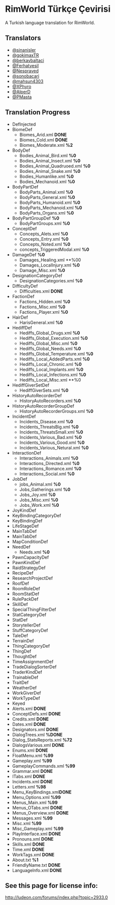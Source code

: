 # RimWorld Türkçe Çevirisi
A Turkish language translation for RimWorld.




## Translators
* [@sinanisler](https://github.com/sinanisler)
* [@gokimaxTR](https://github.com/gokimaxTR)
* [@berkaybaltaci](https://github.com/berkaybaltaci)
* [@Ferhatyesil](https://github.com/Ferhatyesil)
* [@Nespraved](https://github.com/Nespraved)
* [@sonobacari](https://github.com/sonobacari)
* [@mahsun4303](https://github.com/mahsun4303)
* [@XPhyro](https://github.com/XPhyro)
* [@AlperD](https://github.com/AlperD)
* [@PMasta](https://github.com/PMasta)

## Translation Progress
* DefInjected
 * BiomeDef 
   - Biomes_Arid.xml **DONE**
   - Biomes_Cold.xml **DONE**
   - Biomes_Moderate.xml **%2**
 * BodyDef 
   - Bodies_Animal_Bird.xml **%0**
   - Bodies_Animal_Insect.xml **%0**
   - Bodies_Animal_Quadruoed.xml **%0**
   - Bodies_Animal_Snake.xml **%0**
   - Bodies_Humanlike.xml **%0**
   - Bodies_Mechanoid.xml **%0**
 * BodyPartDef 
   - BodyParts_Animal.xml **%0**
   - BodyParts_General.xml **%0**
   - BodyParts_Humanoid.xml **%0**
   - BodyParts_Mechanoid.xml **%0**
   - BodyParts_Organs.xml **%0**
 * BodyPartGroupDef **%0**
   - BodyPartGroups.xml **%0**
 * ConceptDef 
   - Concepts_Alets.xml **%0**
   - Concepts_Entry.xml **%0**
   - Concepts_Noted.xml **%0**
   - concepts_TriggeredModal.xml **%0**
 * DamageDef **%0**
   - Damages_Healing.xml **%00
   - Damages_LocalInjury.xml **%0**
   - Damage_Misc.xml **%0**
 * DesignationCategoryDef
   - DesignationCategories.xml **%0**
 * DifficultyDef
   - Difficulties.xml **DONE**
 * FactionDef
   - Factions_Hidden.xml **%0**
   - Factions_Misc.xml **%0**
   - Factions_Player.xml **%0**
 * HairDef 
   - HarisGeneral.xml **%0**
 * HediffDef
   - Hediffs_Global_Drugs.xml **%0**
   - Hediffs_Global_Execution.xml **%0**
   - Hediffs_Global_Misc.xml **%0**
   - Hediffs_Global_Needs.xml **%0**
   - Hediffs_Global_Temperature.xml **%0**
   - Hediffs_Local_AddedParts.xml **%0**
   - Hediffs_Local_Chronic.xml **%0**
   - Hediffs_Local_Implants.xml **%0**
   - Hediffs_Local_Infections.xml **%0**
   - Hediffs_Local_Misc.xml **%0
 * HediffGiverSetDef
   - HediffGiverSets.xml **%0**
 * HistoryAutoRecorderDef
   - HistoryAutoRecorders.xml **%0**
 * HistoryAutoRecorderGroupDef
   - HistoryAutoRecorderGroups.xml **%0**
 * IncidentDef
   - Incidents_Disease.xml **%0**
   - Incidents_ThreatsBig.xml **%0**
   - Incidents_ThreatsSmall.xml **%0**
   - Incidents_Various_Bad.xml **%0**
   - Incidents_Various_Good.xml **%0**
   - Incidents_Various_Netural.xml **%0**
 * InteractionDef
   - Interactions_Animals.xml **%0**
   - Interactions_Directed.xml **%0**
   - Interactions_Romance.xml **%0**
   - Interactions_Social.xml **%0**
 * JobDef
   - jobs_Animal.xml **%0**
   - Jobs_Gatherings.xml **%0**
   - Jobs_Joy.xml **%0**
   - Jobs_Misc.xml **%0**
   - Jobs_Work.xml **%0**
 * JoyKindDef
 * KeyBindingCategoryDef
 * KeyBindingDef 
 * LifeStageDef 
 * MainTabDef
 * MainTabDef
 * MapConditionDef 
 * NeedDef
   - Needs.xml **%0**
 * PawnCapacityDef
 * PawnKindDef 
 * RaidStrategyDef 
 * RecipeDef 
 * ResearchProjectDef 
 * RoofDef 
 * RoomRoleDef 
 * RoomStatDef 
 * RulePackDef 
 * SkillDef 
 * SpecialThingFilterDef 
 * StatCategoryDef 
 * StatDef 
 * StorytellerDef 
 * StuffCategoryDef 
 * TaleDef 
 * TerrainDef 
 * ThingCategoryDef 
 * ThingDef 
 * ThoughtDef 
 * TimeAssignmentDef 
 * TradeDialogSorterDef 
 * TraderKindDef 
 * TrainableDef 
 * TraitDef  
 * WeatherDef  
 * WorkGiverDef 
 * WorkTypeDef 
* Keyed
 * Alerts.xml **DONE**
 * ConceptDefs.xml **DONE**
 * Credits.xml  **DONE**
 * Dates.xml **DONE**
 * Designators.xml **DONE**
 * DialogTrees.xml **%DONE**
 * Dialog_StatsReports.xml **%72**
 * DialogsVarious.xml **DONE**
 * Enums.xml **DONE**
 * FloatMenu.xml **%99**
 * Gameplay.xml **%99**
 * GameplayCommands.xml **%99**
 * Grammar.xml **DONE**
 * ITabs.xml **DONE**
 * Incidents.xml **DONE**
 * Letters.xml **%98**
 * Menu_KeyBindings.xml**DONE**
 * Menu_Options.xml **%99**
 * Menus_Main.xml **%99**
 * Menus_OTabs.xml **DONE**
 * Menus_Overview.xml **DONE**
 * Messages.xml **%99**
 * Misc.xml **%99**
 * Misc_Gameplay.xml **%99**
 * PlayInterface.xml **DONE**
 * Pronouns.xml **DONE**
 * Skills.xml **DONE**
 * Time.xml **DONE**
 * WorkTags.xml **DONE**
 * About.txt **%1**
 * FriendlyName.txt **DONE**
 * LanguageInfo.xml **DONE** 





## See this page for license info:
http://ludeon.com/forums/index.php?topic=2933.0
